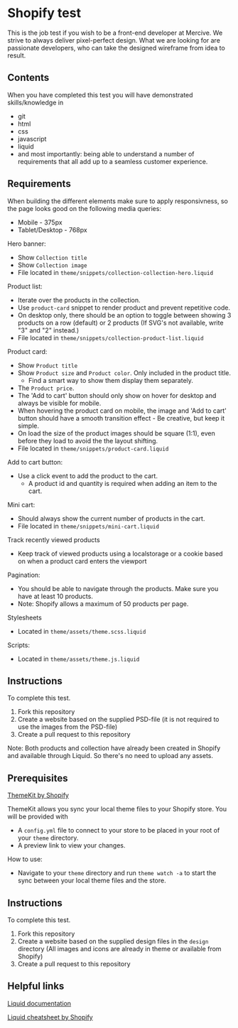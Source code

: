 Shopify test
============

This is the job test if you wish to be a front-end developer at Mercive. We strive to always deliver pixel-perfect design. What we are looking for are passionate developers, who can take the designed wireframe from idea to result.


Contents
--------

When you have completed this test you will have demonstrated skills/knowledge in
- git
- html
- css
- javascript
- liquid
- and most importantly: being able to understand a number of requirements that all add up to a seamless customer experience.


Requirements
--------
When building the different elements make sure to apply responsivness, so the page looks good on the following media queries:

- Mobile - 375px
- Tablet/Desktop - 768px


Hero banner:
- Show `Collection title`
- Show `Collection image`
- File located in `theme/snippets/collection-collection-hero.liquid`


Product list:
- Iterate over the products in the collection.
 - Use `product-card` snippet to render product and prevent repetitive code.
- On desktop only, there should be an option to toggle between showing 3 products on a row (default) or 2 products (If SVG's not available, write "3" and "2" instead.)
- File located in `theme/snippets/collection-product-list.liquid`


Product card:
- Show `Product title`
- Show `Product size` and `Product color`. Only included in the product title.
  - Find a smart way to show them display them separately.
- The `Product price`.
- The 'Add to cart' button should only show on hover for desktop and always be visible for mobile.
- When hovering the product card on mobile, the image and 'Add to cart' button should have a smooth transition effect - Be creative, but keep it simple.
- On load the size of the product images should be square (1:1), even before they load to avoid the the layout shifting.
- File located in `theme/snippets/product-card.liquid`


Add to cart button:
- Use a click event to add the product to the cart. 
  - A product id and quantity is required when adding an item to the cart.


Mini cart:
- Should always show the current number of products in the cart.
- File located in `theme/snippets/mini-cart.liquid`

Track recently viewed products
- Keep track of viewed products using a localstorage or a cookie based on when a product card enters the viewport

Pagination:
- You should be able to navigate through the products. Make sure you have at least 10 products.
- Note: Shopify allows a maximum of 50 products per page.

Stylesheets
- Located in `theme/assets/theme.scss.liquid`

Scripts:
- Located in `theme/assets/theme.js.liquid`

Instructions
------------
To complete this test.
1. Fork this repository
2. Create a website based on the supplied PSD-file (it is not required to use the images from the PSD-file)
3. Create a pull request to this repository

Note: Both products and collection have already been created in Shopify and available through Liquid. So there's no need to upload any assets.

Prerequisites
--------

[ThemeKit by Shopify](https://shopify.github.io/themekit/#installation)

ThemeKit allows you sync your local theme files to your Shopify store. You will be provided with
- A `config.yml` file to connect to your store to be placed in your root of your `theme` directory.
- A preview link to view your changes.

How to use:
- Navigate to your `theme` directory and run `theme watch -a` to start the sync between your local theme files and the store.

Instructions
------------
To complete this test.
1. Fork this repository
2. Create a website based on the supplied design files in the `design` directory (All images and icons are already in theme or available from Shopify)
3. Create a pull request to this repository


Helpful links
--------
[Liquid documentation](https://shopify.dev/docs/themes/liquid/reference)

[Liquid cheatsheet by Shopify](https://www.shopify.com/partners/shopify-cheat-sheet)
